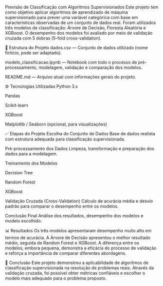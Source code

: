 Previsão de Classificação com Algoritmos Supervisionados
Este projeto tem como objetivo aplicar algoritmos de aprendizado de máquina supervisionado para prever uma variável categórica com base em características observadas de um conjunto de dados real. Foram utilizados três modelos de classificação: Árvore de Decisão, Floresta Aleatória e XGBoost. O desempenho dos modelos foi avaliado por meio de validação cruzada com 5 dobras (5-fold cross-validation).

📁 Estrutura do Projeto
dados.csv — Conjunto de dados utilizado (nome fictício, pode ser adaptado).

modelo_classificacao.ipynb — Notebook com todo o processo de pré-processamento, modelagem, validação e comparação dos modelos.

README.md — Arquivo atual com informações gerais do projeto.

⚙️ Tecnologias Utilizadas
Python 3.x

Pandas

Scikit-learn

XGBoost

Matplotlib / Seaborn (opcional, para visualizações)

✅ Etapas do Projeto
Escolha do Conjunto de Dados
Base de dados realista com estrutura adequada para classificação supervisionada.

Pré-processamento dos Dados
Limpeza, transformação e preparação dos dados para a modelagem.

Treinamento dos Modelos

Decision Tree

Random Forest

XGBoost

Validação Cruzada (Cross-Validation)
Cálculo de acurácia média e desvio padrão para comparar o desempenho entre os modelos.

Conclusão Final
Análise dos resultados, desempenho dos modelos e modelo escolhido.

📊 Resultados
Os três modelos apresentaram desempenho muito alto em termos de acurácia. A Árvore de Decisão apresentou o melhor resultado médio, seguida de Random Forest e XGBoost. A diferença entre os modelos, embora pequena, demonstra a eficácia do processo de validação e reforça a importância de comparar diferentes abordagens.

📌 Conclusão
Este projeto demonstrou a aplicabilidade de algoritmos de classificação supervisionada na resolução de problemas reais. Através da validação cruzada, foi possível obter métricas confiáveis e escolher o modelo mais adequado para o problema proposto.


